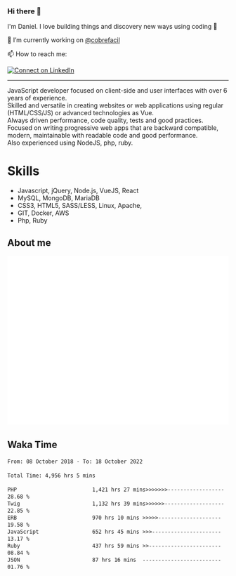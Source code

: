 ### Hi there 👋

I'm Daniel. I love building things and discovery new ways using coding :raised_hands: 

🔭 I’m currently working on [@cobrefacil](https://www.cobrefacil.com.br/)

📫 How to reach me:

[![Connect on LinkedIn](https://img.shields.io/badge/--linkedin?label=LinkedIn&logo=LinkedIn&style=social)](https://www.linkedin.com/in/daniel-cerverizzo/)

---

JavaScript developer focused on client-side and user interfaces with over 6 years of experience.  
Skilled and versatile in creating websites or web applications using regular (HTML/CSS/JS) or advanced technologies as Vue.  
Always driven performance, code quality, tests and good practices.  
 Focused on writing progressive web apps that are backward compatible, modern, maintainable with readable code and good performance.  
Also experienced using NodeJS, php, ruby. 


# Skills

 - Javascript, jQuery, Node.js, VueJS, React
 - MySQL, MongoDB, MariaDB    
 - CSS3, HTML5, SASS/LESS,  Linux, Apache,
 - GIT, Docker, AWS
 - Php, Ruby

## About me

![Metrics](/github-metrics.svg)

## Waka Time

<!--START_SECTION:waka-->

```text
From: 08 October 2018 - To: 18 October 2022

Total Time: 4,956 hrs 5 mins

PHP                        1,421 hrs 27 mins>>>>>>>------------------   28.68 %
Twig                       1,132 hrs 39 mins>>>>>>-------------------   22.85 %
ERB                        970 hrs 10 mins >>>>>--------------------   19.58 %
JavaScript                 652 hrs 45 mins >>>----------------------   13.17 %
Ruby                       437 hrs 59 mins >>-----------------------   08.84 %
JSON                       87 hrs 16 mins  -------------------------   01.76 %
```

<!--END_SECTION:waka-->


